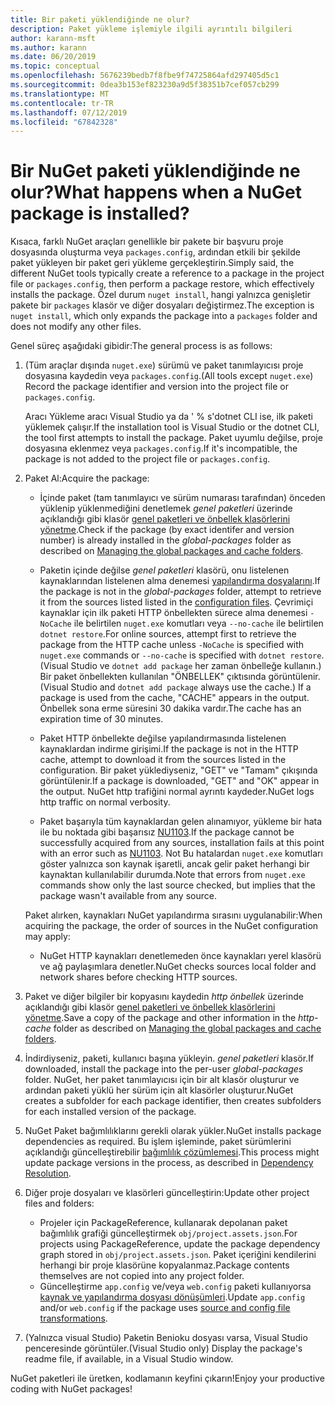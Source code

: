 ```yaml
---
title: Bir paketi yüklendiğinde ne olur?
description: Paket yükleme işlemiyle ilgili ayrıntılı bilgileri
author: karann-msft
ms.author: karann
ms.date: 06/20/2019
ms.topic: conceptual
ms.openlocfilehash: 5676239bedb7f8fbe9f74725864afd297405d5c1
ms.sourcegitcommit: 0dea3b153ef823230a9d5f38351b7cef057cb299
ms.translationtype: MT
ms.contentlocale: tr-TR
ms.lasthandoff: 07/12/2019
ms.locfileid: "67842328"
---
```

# <a name="what-happens-when-a-nuget-package-is-installed"></a><span data-ttu-id="7c474-103">Bir NuGet paketi yüklendiğinde ne olur?</span><span class="sxs-lookup"><span data-stu-id="7c474-103">What happens when a NuGet package is installed?</span></span>

<span data-ttu-id="7c474-104">Kısaca, farklı NuGet araçları genellikle bir pakete bir başvuru proje dosyasında oluşturma veya `packages.config`, ardından etkili bir şekilde paket yükleyen bir paket geri yükleme gerçekleştirin.</span><span class="sxs-lookup"><span data-stu-id="7c474-104">Simply said, the different NuGet tools typically create a reference to a package in the project file or `packages.config`, then perform a package restore, which effectively installs the package.</span></span> <span data-ttu-id="7c474-105">Özel durum `nuget install`, hangi yalnızca genişletir pakete bir `packages` klasör ve diğer dosyaları değiştirmez.</span><span class="sxs-lookup"><span data-stu-id="7c474-105">The exception is `nuget install`, which only expands the package into a `packages` folder and does not modify any other files.</span></span>

<span data-ttu-id="7c474-106">Genel süreç aşağıdaki gibidir:</span><span class="sxs-lookup"><span data-stu-id="7c474-106">The general process is as follows:</span></span>

1. <span data-ttu-id="7c474-107">(Tüm araçlar dışında `nuget.exe`) sürümü ve paket tanımlayıcısı proje dosyasına kaydedin veya `packages.config`.</span><span class="sxs-lookup"><span data-stu-id="7c474-107">(All tools except `nuget.exe`) Record the package identifier and version into the project file or `packages.config`.</span></span>

   <span data-ttu-id="7c474-108">Aracı Yükleme aracı Visual Studio ya da ' % s'dotnet CLI ise, ilk paketi yüklemek çalışır.</span><span class="sxs-lookup"><span data-stu-id="7c474-108">If the installation tool is Visual Studio or the dotnet CLI, the tool first attempts to install the package.</span></span> <span data-ttu-id="7c474-109">Paket uyumlu değilse, proje dosyasına eklenmez veya `packages.config`.</span><span class="sxs-lookup"><span data-stu-id="7c474-109">If it's incompatible, the package is not added to the project file or `packages.config`.</span></span>

2. <span data-ttu-id="7c474-110">Paket Al:</span><span class="sxs-lookup"><span data-stu-id="7c474-110">Acquire the package:</span></span>
   - <span data-ttu-id="7c474-111">İçinde paket (tam tanımlayıcı ve sürüm numarası tarafından) önceden yüklenip yüklenmediğini denetlemek *genel paketleri* üzerinde açıklandığı gibi klasör [genel paketleri ve önbellek klasörlerini yönetme](../consume-packages/managing-the-global-packages-and-cache-folders.md).</span><span class="sxs-lookup"><span data-stu-id="7c474-111">Check if the package (by exact identifer and version number) is already installed in the *global-packages* folder as described on [Managing the global packages and cache folders](../consume-packages/managing-the-global-packages-and-cache-folders.md).</span></span>

   - <span data-ttu-id="7c474-112">Paketin içinde değilse *genel paketleri* klasörü, onu listelenen kaynaklarından listelenen alma denemesi [yapılandırma dosyalarını](../consume-packages/Configuring-NuGet-Behavior.md).</span><span class="sxs-lookup"><span data-stu-id="7c474-112">If the package is not in the *global-packages* folder, attempt to retrieve it from the sources listed listed in the [configuration files](../consume-packages/Configuring-NuGet-Behavior.md).</span></span> <span data-ttu-id="7c474-113">Çevrimiçi kaynaklar için ilk paketi HTTP önbellekten sürece alma denemesi `-NoCache` ile belirtilen `nuget.exe` komutları veya `--no-cache` ile belirtilen `dotnet restore`.</span><span class="sxs-lookup"><span data-stu-id="7c474-113">For online sources, attempt first to retrieve the package from the HTTP cache unless `-NoCache` is specified with `nuget.exe` commands or `--no-cache` is specified with `dotnet restore`.</span></span> <span data-ttu-id="7c474-114">(Visual Studio ve `dotnet add package` her zaman önbelleğe kullanın.) Bir paket önbellekten kullanılan "ÖNBELLEK" çıktısında görüntülenir.</span><span class="sxs-lookup"><span data-stu-id="7c474-114">(Visual Studio and `dotnet add package` always use the cache.) If a package is used from the cache, "CACHE" appears in the output.</span></span> <span data-ttu-id="7c474-115">Önbellek sona erme süresini 30 dakika vardır.</span><span class="sxs-lookup"><span data-stu-id="7c474-115">The cache has an expiration time of 30 minutes.</span></span>

   - <span data-ttu-id="7c474-116">Paket HTTP önbellekte değilse yapılandırmasında listelenen kaynaklardan indirme girişimi.</span><span class="sxs-lookup"><span data-stu-id="7c474-116">If the package is not in the HTTP cache, attempt to download it from the sources listed in the configuration.</span></span> <span data-ttu-id="7c474-117">Bir paket yüklediyseniz, "GET" ve "Tamam" çıkışında görüntülenir.</span><span class="sxs-lookup"><span data-stu-id="7c474-117">If a package is downloaded, "GET" and "OK" appear in the output.</span></span> <span data-ttu-id="7c474-118">NuGet http trafiğini normal ayrıntı kaydeder.</span><span class="sxs-lookup"><span data-stu-id="7c474-118">NuGet logs http traffic on normal verbosity.</span></span>

   - <span data-ttu-id="7c474-119">Paket başarıyla tüm kaynaklardan gelen alınamıyor, yükleme bir hata ile bu noktada gibi başarısız [NU1103](../reference/errors-and-warnings/NU1103.md).</span><span class="sxs-lookup"><span data-stu-id="7c474-119">If the package cannot be successfully acquired from any sources, installation fails at this point with an error such as [NU1103](../reference/errors-and-warnings/NU1103.md).</span></span> <span data-ttu-id="7c474-120">Not Bu hatalardan `nuget.exe` komutları göster yalnızca son kaynak işaretli, ancak gelir paket herhangi bir kaynaktan kullanılabilir durumda.</span><span class="sxs-lookup"><span data-stu-id="7c474-120">Note that errors from `nuget.exe` commands show only the last source checked, but implies that the package wasn't available from any source.</span></span>

   <span data-ttu-id="7c474-121">Paket alırken, kaynakları NuGet yapılandırma sırasını uygulanabilir:</span><span class="sxs-lookup"><span data-stu-id="7c474-121">When acquiring the package, the order of sources in the NuGet configuration may apply:</span></span>

   - <span data-ttu-id="7c474-122">NuGet HTTP kaynakları denetlemeden önce kaynakları yerel klasörü ve ağ paylaşımlara denetler.</span><span class="sxs-lookup"><span data-stu-id="7c474-122">NuGet checks sources local folder and network shares before checking HTTP sources.</span></span>

3. <span data-ttu-id="7c474-123">Paket ve diğer bilgiler bir kopyasını kaydedin *http önbellek* üzerinde açıklandığı gibi klasör [genel paketleri ve önbellek klasörlerini yönetme](../consume-packages/managing-the-global-packages-and-cache-folders.md).</span><span class="sxs-lookup"><span data-stu-id="7c474-123">Save a copy of the package and other information in the *http-cache* folder as described on [Managing the global packages and cache folders](../consume-packages/managing-the-global-packages-and-cache-folders.md).</span></span>

4. <span data-ttu-id="7c474-124">İndirdiyseniz, paketi, kullanıcı başına yükleyin. *genel paketleri* klasör.</span><span class="sxs-lookup"><span data-stu-id="7c474-124">If downloaded, install the package into the per-user *global-packages* folder.</span></span> <span data-ttu-id="7c474-125">NuGet, her paket tanımlayıcısı için bir alt klasör oluşturur ve ardından paketi yüklü her sürüm için alt klasörler oluşturur.</span><span class="sxs-lookup"><span data-stu-id="7c474-125">NuGet creates a subfolder for each package identifier, then creates subfolders for each installed version of the package.</span></span>

5. <span data-ttu-id="7c474-126">NuGet Paket bağımlılıklarını gerekli olarak yükler.</span><span class="sxs-lookup"><span data-stu-id="7c474-126">NuGet installs package dependencies as required.</span></span> <span data-ttu-id="7c474-127">Bu işlem işleminde, paket sürümlerini açıklandığı güncelleştirebilir [bağımlılık çözümlemesi](../consume-packages/dependency-resolution.md).</span><span class="sxs-lookup"><span data-stu-id="7c474-127">This process might update package versions in the process, as described in [Dependency Resolution](../consume-packages/dependency-resolution.md).</span></span>

6. <span data-ttu-id="7c474-128">Diğer proje dosyaları ve klasörleri güncelleştirin:</span><span class="sxs-lookup"><span data-stu-id="7c474-128">Update other project files and folders:</span></span>

    - <span data-ttu-id="7c474-129">Projeler için PackageReference, kullanarak depolanan paket bağımlılık grafiği güncelleştirmek `obj/project.assets.json`.</span><span class="sxs-lookup"><span data-stu-id="7c474-129">For projects using PackageReference, update the package dependency graph stored in `obj/project.assets.json`.</span></span> <span data-ttu-id="7c474-130">Paket içeriğini kendilerini herhangi bir proje klasörüne kopyalanmaz.</span><span class="sxs-lookup"><span data-stu-id="7c474-130">Package contents themselves are not copied into any project folder.</span></span>
    - <span data-ttu-id="7c474-131">Güncelleştirme `app.config` ve/veya `web.config` paketi kullanıyorsa [kaynak ve yapılandırma dosyası dönüşümleri](../create-packages/source-and-config-file-transformations.md).</span><span class="sxs-lookup"><span data-stu-id="7c474-131">Update `app.config` and/or `web.config` if the package uses [source and config file transformations](../create-packages/source-and-config-file-transformations.md).</span></span>

7. <span data-ttu-id="7c474-132">(Yalnızca visual Studio) Paketin Benioku dosyası varsa, Visual Studio penceresinde görüntüler.</span><span class="sxs-lookup"><span data-stu-id="7c474-132">(Visual Studio only) Display the package's readme file, if available, in a Visual Studio window.</span></span>

<span data-ttu-id="7c474-133">NuGet paketleri ile üretken, kodlamanın keyfini çıkarın!</span><span class="sxs-lookup"><span data-stu-id="7c474-133">Enjoy your productive coding with NuGet packages!</span></span>
